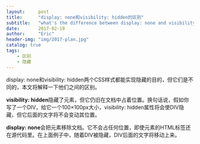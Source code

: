 ```yaml
---
layout:     post
title:      "display: none和visibility: hidden的区别"
subtitle:   "what's the difference between display: none and visibility: hidden?"
date:       2017-02-19
author:     "Eric"
header-img: "img/2017-plan.jpg"
catalog: true
tags:
    - 区别
    - 隐藏
---
```



display: none和visibility: hidden两个CSS样式都能实现隐藏的目的，但它们是不同的，本文将解释一下他们之间的区别。

**visibility: hidden**隐藏了元素，但它仍旧在文档中占着位置。换句话说，假如你写了一个DIV，给它一个100×100px大小，visibility: hidden属性将会使DIV隐藏，但它后面的文字将不会变动其位置。

**display: none**会把元素移除文档。它不会占任何位置，即使元素的HTML标签还在源代码里。在上面例子中，随着DIV被隐藏，DIV后面的文字将移动上来。


